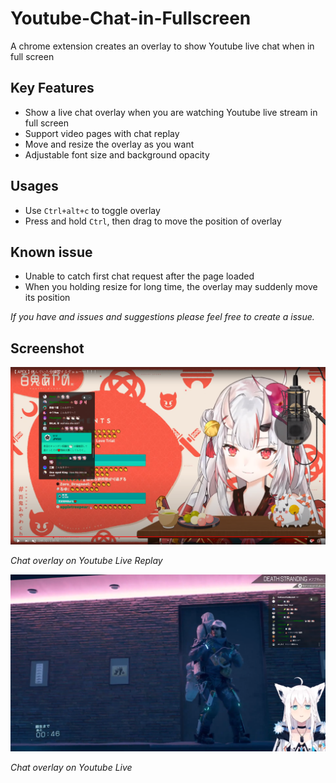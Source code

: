 # Youtube-Chat-in-Fullscreen
A chrome extension creates an overlay to show Youtube live chat when in full screen

## Key Features

- Show a live chat overlay when you are watching Youtube live stream in full screen
- Support video pages with chat replay
- Move and resize the overlay as you want
- Adjustable font size and background opacity

## Usages

- Use `Ctrl+alt+c` to toggle overlay
- Press and hold `Ctrl`, then drag to move the position of overlay

## Known issue

- Unable to catch first chat request after the page loaded
- When you holding resize for long time, the overlay may suddenly move its position

 *If you have and issues and suggestions please feel free to create a issue.*

## Screenshot

![Chat overlay screenshot](./sample/sample.png )

*Chat overlay on Youtube Live Replay*

![Chat overlay screenshot](./sample/sample2.png)

*Chat overlay on Youtube Live*











